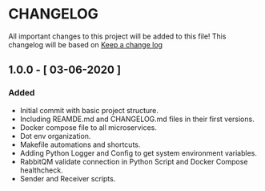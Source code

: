 # CHANGELOG

All important changes to this project will be added to this file! This changelog will be based on [Keep a change log](http://keepachangelog.com/)

## 1.0.0 - [ 03-06-2020 ]

### Added

* Initial commit with basic project structure.
* Including REAMDE.md and CHANGELOG.md files in their first versions.
* Docker compose file to all microservices.
* Dot env organization.
* Makefile automations and shortcuts.
* Adding Python Logger and Config to get system environment variables.
* RabbitQM validate connection in Python Script and Docker Compose healthcheck.
* Sender and Receiver scripts.
